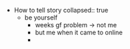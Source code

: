 - How to tell story
  collapsed:: true
	- be yourself
		- weeks gf problem -> not me
		- but me when it came to online
		-